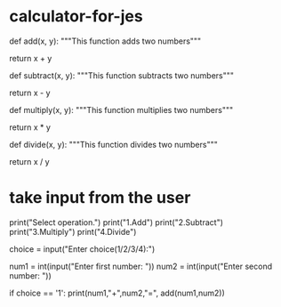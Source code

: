 # calculator-for-jes
def add(x, y):
   """This function adds two numbers"""

   return x + y

def subtract(x, y):
   """This function subtracts two numbers"""

   return x - y

def multiply(x, y):
   """This function multiplies two numbers"""

   return x * y

def divide(x, y):
   """This function divides two numbers"""

   return x / y

# take input from the user
print("Select operation.")
print("1.Add")
print("2.Subtract")
print("3.Multiply")
print("4.Divide")

choice = input("Enter choice(1/2/3/4):")

num1 = int(input("Enter first number: "))
num2 = int(input("Enter second number: "))

if choice == '1':
   print(num1,"+",num2,"=", add(num1,num2))
